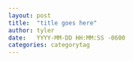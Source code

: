 ```yaml
---
layout: post
title:  "title goes here"
author: tyler
date:   YYYY-MM-DD HH:MM:SS -0600
categories: categorytag
---
```


<CONTENT>